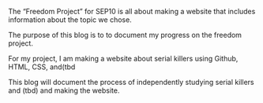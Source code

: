 

The “Freedom Project” for SEP10 is all about making a website that includes information about the topic we chose.

The purpose of this blog is to to document my progress on the freedom project.


For my project, I am making a website about serial killers using Github, HTML, CSS, and(tbd

This blog will document the process of independently studying serial killers and (tbd) and making the website.